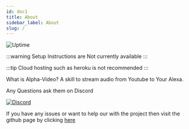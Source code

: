 ```yaml
---
id: doc1
title: About
sidebar_label: About
slug: /
---
```


![Uptime](https://img.shields.io/endpoint?url=https://raw.githubusercontent.com/andrewstech/service-status/master/api/diy-youtube-for-alexa/uptime.json)



:::warning 
Setup Instructions are Not currently available
:::

:::tip 
Cloud hosting such as heroku is not recommended
:::

What is Alpha-Video? A skill to stream audio from Youtube to Your Alexa.

Any Questions ask them on Discord

[![Discord](https://img.shields.io/discord/735427271267188758)](https://discord.me/andrewstech-discord)

If you have any issues or want to help our with the project then visit the github page by clicking [here](https://github.com/unofficial-skills/alpha-video)
